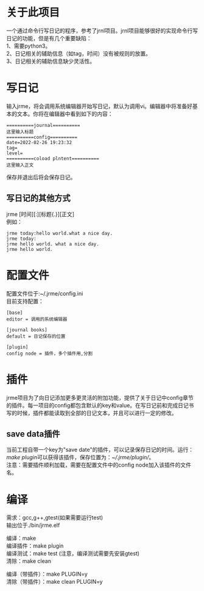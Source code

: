 # 关于此项目  
一个通过命令行写日记的程序，参考了jrnl项目。jrnl项目能够很好的实现命令行写日记的功能，但是有几个重要缺陷：  
1、需要python3。  
2、日记相关的辅助信息（如tag，时间）没有被规则的放置。  
3、日记相关的辅助信息缺少灵活性。

# 写日记
输入jrme，将会调用系统编辑器开始写日记，默认为调用vi。编辑器中将准备好基本的文本。你将在编辑器中看到如下的内容：  
```
==========journal==========
这里输入标题
==========config==========
date=2022-02-26 19:23:32
tag=
level=
==========coload plntent==========
这里输入正文
```
保存并退出后将会保存日记。
## 写日记的其他方式
jrme [时间][:][标题{.}][正文]  
例如：
```
jrme today:hello world.what a nice day.
jrme today:
jrme hello world. what a nice day.
jrme hello world.
```

# 配置文件
配置文件位于:~/.jrme/config.ini  
目前支持配置：
```
[base]
editor = 调用的系统编辑器

[journal books]
default = 日记保存的位置

[plugin]
config node = 插件，多个插件用,分割
```

# 插件
jrme项目为了向日记添加更多更灵活的附加功能，提供了关于日记中config章节的插件。每一项目的config都包含默认的key和value。在写日记前和完成日记书写的时候，插件都能读取到全部的日记文本，并且可以进行一定的修改。  
## save data插件
当前工程自带一个key为"save date"的插件，可以记录保存日记的时间。运行：*make plugin*可以获得该插件，保存位置为：*~/.jrme/plugin/*。  
注意：需要插件顺利加载，需要在配置文件中的config node加入该插件的文件名。

# 编译
需求：gcc,g++,gtest(如果需要运行test)  
输出位于./bin/jrme.elf  

编译：make  
编译插件：make plugin  
编译测试：make test (注意，编译测试需要先安装gtest)  
清除：make clean

编译（带插件）：make PLUGIN=y  
清除（带插件）：make clean PLUGIN=y

